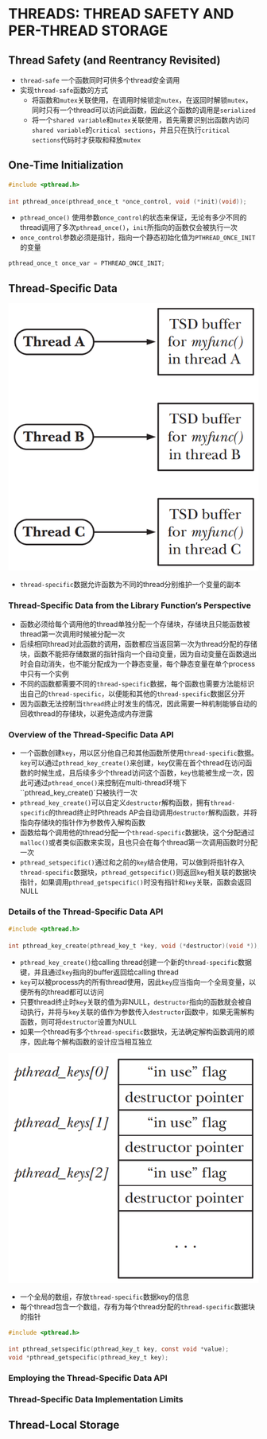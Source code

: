 # THREADS: THREAD SAFETY AND PER-THREAD STORAGE

## Thread Safety (and Reentrancy Revisited)
- `thread-safe` 一个函数同时可供多个thread安全调用
- 实现`thread-safe`函数的方式
    - 将函数和`mutex`关联使用，在调用时候锁定`mutex`，在返回时解锁`mutex`，同时只有一个thread可以访问此函数，因此这个函数的调用是`serialized`
    - 将一个`shared variable`和`mutex`关联使用，首先需要识别出函数内访问`shared variable`的`critical sections`，并且只在执行`critical sections`代码时才获取和释放`mutex`

## One-Time Initialization
```c
#include <pthread.h>

int pthread_once(pthread_once_t *once_control, void (*init)(void));
```
- `pthread_once()` 使用参数`once_control`的状态来保证，无论有多少不同的thread调用了多次`pthread_once()`，`init`所指向的函数仅会被执行一次
- `once_control`参数必须是指针，指向一个静态初始化值为`PTHREAD_ONCE_INIT`的变量
```c
pthread_once_t once_var = PTHREAD_ONCE_INIT;
```

## Thread-Specific Data
![31-1.png](./img/31-1.png)
- `thread-specific`数据允许函数为不同的thread分别维护一个变量的副本

### Thread-Specific Data from the Library Function’s Perspective
- 函数必须给每个调用他的thread单独分配一个存储块，存储块且只能函数被thread第一次调用时候被分配一次
- 后续相同thread对此函数的调用，函数都应当返回第一次为thread分配的存储块，函数不能把存储数据的指针指向一个自动变量，因为自动变量在函数退出时会自动消失，也不能分配成为一个静态变量，每个静态变量在单个process中只有一个实例
- 不同的函数都需要不同的`thread-specific`数据，每个函数也需要方法能标识出自己的`thread-specific`，以便能和其他的`thread-specific`数据区分开
- 因为函数无法控制当`thread`终止时发生的情况，因此需要一种机制能够自动的回收thread的存储块，以避免造成内存泄露

### Overview of the Thread-Specific Data API
- 一个函数创建`key`，用以区分他自己和其他函数所使用`thread-specific`数据。`key`可以通过`pthread_key_create()`来创建，`key`仅需在首个thread在访问函数的时候生成，且后续多少个thread访问这个函数，`key`也能被生成一次，因此可通过`pthread_once()`来控制在multi-thread环境下``pthread_key_create()`只被执行一次
- `pthread_key_create()`可以自定义`destructor`解构函数，拥有`thread-specific`的thread终止时Pthreads AP会自动调用`destructor`解构函数，并将指向存储块的指针作为参数传入解构函数
- 函数给每个调用他的thread分配一个`thread-specific`数据块，这个分配通过`malloc()`或者类似函数来实现，且也只会在每个thread第一次调用函数时分配一次
- `pthread_setspecific()`通过和之前的`key`结合使用，可以做到将指针存入`thread-specific`数据块，`pthread_getspecific()`则返回`key`相关联的数据块指针，如果调用`pthread_getspecific()`时没有指针和`key`关联，函数会返回NULL

### Details of the Thread-Specific Data API
```c
#include <pthread.h>

int pthread_key_create(pthread_key_t *key, void (*destructor)(void *));
```
- `pthread_key_create()`给calling thread创建一个新的`thread-specific`数据键，并且通过`key`指向的buffer返回给calling thread
- `key`可以被process内的所有thread使用，因此`key`应当指向一个全局变量，以便所有的thread都可以访问
- 只要thread终止时`key`关联的值为非NULL，`destructor`指向的函数就会被自动执行，并将与`key`关联的值作为参数传入`destructor`函数中，如果无需解构函数，则可将`destructor`设置为NULL
- 如果一个thread有多个`thread-specific`数据块，无法确定解构函数调用的顺序，因此每个解构函数的设计应当相互独立

![31-2.png](./img/31-2.png)
- 一个全局的数组，存放`thread-specific`数据key的信息
- 每个thread包含一个数组，存有为每个thread分配的`thread-specific`数据块的指针

```c
#include <pthread.h>

int pthread_setspecific(pthread_key_t key, const void *value);
void *pthread_getspecific(pthread_key_t key);
```

### Employing the Thread-Specific Data API

### Thread-Specific Data Implementation Limits

## Thread-Local Storage